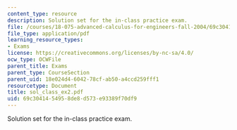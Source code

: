 ```yaml
---
content_type: resource
description: Solution set for the in-class practice exam.
file: /courses/18-075-advanced-calculus-for-engineers-fall-2004/69c3041454958de8d573e93389f70df9_sol_class_ex2.pdf
file_type: application/pdf
learning_resource_types:
- Exams
license: https://creativecommons.org/licenses/by-nc-sa/4.0/
ocw_type: OCWFile
parent_title: Exams
parent_type: CourseSection
parent_uid: 18e024d4-6042-78cf-ab50-a4ccd259fff1
resourcetype: Document
title: sol_class_ex2.pdf
uid: 69c30414-5495-8de8-d573-e93389f70df9
---
```

Solution set for the in-class practice exam.